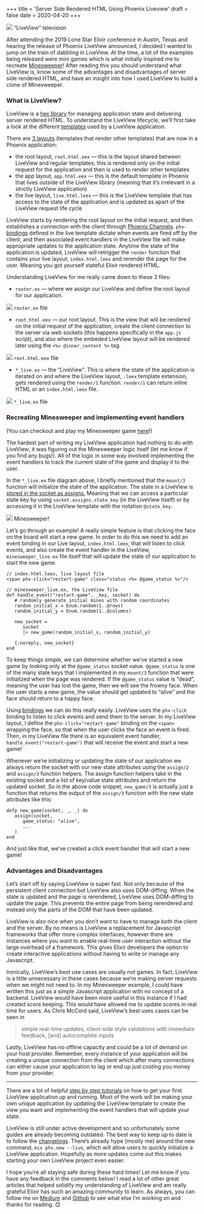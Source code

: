+++
title =  'Server Side Rendered HTML Using Phoenix Liveview'
draft = false
date =  2020-04-20
+++

<!--more-->

![](https://cdn-images-1.medium.com/max/1200/1*u3zVa7gitgik5q_OYOm_2g.jpeg)
<span class="figcaption_hack">“LiveView” television</span>

After attending the 2019 Lone Star Elixir conference in Austin, Texas and
hearing the release of Phoenix LiveView announced, I decided I wanted to jump on
the train of dabbling in LiveView. At the time, a lot of the examples being
released were mini games which is what initially inspired me to recreate
[Minesweeper](https://en.wikipedia.org/wiki/Minesweeper_(video_game))! After
reading this you should understand what LiveView is, know some of the advantages
and disadvantages of server side rendered HTML, and have an insight into how I
used LiveView to build a clone of Minesweeper.

### What is LiveView?

LiveView is a [hex library](https://hex.pm/packages/phoenix_live_view) for
managing application state and delivering server rendered HTML. To understand
the LiveView lifecycle, we’ll first take a look at the different
[templates](https://hexdocs.pm/phoenix/templates.html) used by a LiveView
application.

There are [3
layouts](https://hexdocs.pm/phoenix_live_view/Phoenix.LiveView.html#module-live-layouts)
(templates that render other templates) that are now in a Phoenix application:

* the root layout, `root.html.eex` — this is the layout shared between LiveView
and regular templates; this is rendered only on the initial request for the
application and then is used to render other templates
* the app layout, `app.html.eex` — this is the default template in Phoenix that
lives outside of the LiveView library (meaning that it’s irrelevant in a
strictly LiveView application)
* the live layout, `live.html.leex` — this is the LiveView template that has
access to the state of the application and is updated as apart of the LiveView
request life cycle

LiveView starts by rendering the root layout on the initial request, and then
establishes a connection with the client through [Phoenix
Channels](https://hexdocs.pm/phoenix/channels.html). `phx-`
[bindings](https://hexdocs.pm/phoenix_live_view/Phoenix.LiveView.html#module-bindings)
defined in the live template dictate when events are fired off by the client,
and then associated event handlers in the LiveView file will make appropriate
updates to the application state. Anytime the state of the application is
updated, LiveView will retrigger the `render` function that contains your live
layout, `index.html.leex` and rerender the page for the user. Meaning you got
yourself stateful Elixir rendered HTML.

Understanding LiveView for me really came down to these 3 files:

* `router.ex` — where we assign our LiveView and define the root layout for our
application.

![](https://cdn-images-1.medium.com/max/800/1*9qd9hZihawqZYwLli5LaGw.png)
<span class="figcaption_hack">`router.ex` file</span>

* `root.html.eex` — our root layout. This is the view that will be rendered on the
initial request of the application, create the client connection to the server
via web sockets (this happens specifically in the `app.js` script), and also
where the embeded LiveView layout will be rendered later using the `<%=
@inner_content %>` tag.

![](https://cdn-images-1.medium.com/max/800/1*qetD22xhWGdQDQ44LkrrAA.png)
<span class="figcaption_hack">`root.html.eex` file</span>

* `*_live.ex` — the “LiveView”. This is where the state of the application is
iterated on and where the LiveView layout, `.leex` template extension, gets
rendered using the `render/1` function. `render/1` can return inline HTML or an
`index.html.leex` file.

![](https://cdn-images-1.medium.com/max/800/1*w7skEA13qmFFGuO0-WYIQg.png)
<span class="figcaption_hack">`*_live.ex` file</span>

### Recreating Minesweeper and implementing event handlers

(You can checkout and play my Minesweeper game
[here](https://github.com/ivymarkwell/minesweeper)!)

The hardest part of writing my LiveView application had nothing to do with
LiveView; it was figuring out the Minesweeper logic itself (let me know if you
find any bugs!). All of the logic in some way involved implementing the event
handlers to track the current state of the game and display it to the user.

In the `*_live.ex` file diagram above, I briefly mentioned that the `mount/3`
function will initialize the state of the application. The state in a LiveView
is [stored in the socket as
assigns.](https://hexdocs.pm/phoenix_live_view/Phoenix.LiveView.html#module-assigns-and-liveeex-templates)
Meaning that we can access a particular state key by using
`socket.assigns.state_key` (in the LiveView itself) or by accessing it in the
LiveView template with the notation `@state_key`.

![](https://cdn-images-1.medium.com/max/800/1*8mujz9tJaEc_gDYH1xlqlg.png)
<span class="figcaption_hack">Minesweeper!</span>

Let’s go through an example! A really simple feature is that clicking the face
on the board will start a new game. In order to do this we need to add an event
binding in our Live layout, `index.html.leex`, that will listen to click events,
and also create the event handler in the LiveView, `minesweeper_live.ex` file
itself that will update the state of our application to start the new game.

    // index.html.leex, live layout file
    <span phx-click="restart-game" class="status <%= @game_status %>"/>

    // minesweeper_live.ex, the LiveView file
    def handle_event("restart-game", _key, socket) do
       # randomly generate initial mines with random coordinates
       random_initial_x = Enum.random(1..@rows)
       random_initial_y = Enum.random(1..@columns)

       new_socket =
          socket
          |> new_game(random_initial_x, random_initial_y)

       {:noreply, new_socket}
    end

To keep things simple, we can determine whether we’ve started a new game by
looking only at the `@game_status` socket value. `@game_status` is one of the
many state keys that I implemented in my `mount/3` function that were
initialized when the page was rendered. If the `@game_status` value is “dead”,
meaning the user has lost the game, then we will see the frowny face. When the
user starts a new game, the value should get updated to “alive” and the face
should return to a happy face.

Using
[bindings](https://hexdocs.pm/phoenix_live_view/Phoenix.LiveView.html#module-bindings)
we can do this really easily. LiveView uses the `phx-click` binding to listen to
click events and send them to the server. In my LiveView layout, I define the
`phx-click="restart-game"` binding on the `<span>` wrapping the face, so that
when the user clicks the face an event is fired. Then, in my LiveView file there
is an equivalent event handler, `handle_event("restart-game")` that will receive
the event and start a new game!

Whenever we’re initializing or updating the state of our application we always
return the socket with our new state attributes using the `assign/2` and
`assign/3` function helpers. The assign function helpers take in the existing
socket and a list of key/value state attributes and return the updated socket.
So in the above code snippet, `new_game/3` is actually just a function that
returns the output of the `assign/3` function with the new state attributes like
this:

    defp new_game(socket, _, _) do
       assign(socket,
          game_status: "alive",
          ...
       )
    end

And just like that, we’ve created a click event handler that will start a new
game!

### Advantages and Disadvantages

Let’s start off by saying LiveView is super fast. Not only because of the
persistent client connection but LiveView also uses DOM-diffing. When the state
is updated and the page is rerendered, LiveView uses DOM-diffing to update the
page. This prevents the entire page from being rerendered and instead only the
parts of the DOM that have been updated.

LiveView is also nice when you don’t want to have to manage both the client and
the server. By no means is LiveView a replacement for Javascript frameworks that
offer more complex interfaces, however there are instances where you want to
enable real-time user interaction without the large overhead of a framework.
This gives Elixir developers the option to create interactive applications
without having to write or manage any Javascript.

Ironically, LiveView’s best use cases are usually *not* games. In fact, LiveView
is a little unnecessary in these cases because we’re making server requests when
we might not need to. In my Minesweeper example, I could have written this just
as a simple Javascript application with no concept of a backend. LiveView would
have been more useful in this instance if I had created score keeping. This
would have allowed me to update scores in real time for users. As Chris McCord
said, LiveView’s best uses cases can be seen in

> simple real-time updates, client-side style validations with immediate feedback,
> [and] autocomplete inputs

Lastly, LiveView has no offline capacity and could be a lot of demand on your
host provider. Remember, every instance of your application will be creating a
unique connection from the client which after many connections can either cause
your application to lag or end up just costing you money from your provider.

*****

There are a lot of helpful [step by step
tutorials](https://github.com/ivymarkwell/phoenix-liveview-counter-tutorial) on
how to get your first LiveView application up and running. Most of the work will
be making your own unique application by updating the LiveView template to
create the view you want and implementing the event handlers that will update
your state.

LiveView is still under active development and so unfortunately some guides are
already becoming outdated. The best way to keep up to date is to follow the
[changelogs](https://github.com/phoenixframework/phoenix_live_view/blob/master/CHANGELOG.md).
There’s already hype (mostly me) around the new command, `mix phx.new --live`,
which will allow users to quickly initialize a LiveView application. Hopefully
as more updates come out this makes starting your own LiveView project even
easier.

I hope you’re all staying safe during these hard times! Let me know if you have
any feedback in the comments below! I read a lot of other great articles that
helped solidify my understanding of LiveView and am really grateful Elixir has
such an amazing community to learn. As always, you can follow me on
[Medium](https://medium.com/@ivymarkwell) and
[Github](https://github.com/ivymarkwell) to see what else I’m working on and
thanks for reading. 😊
